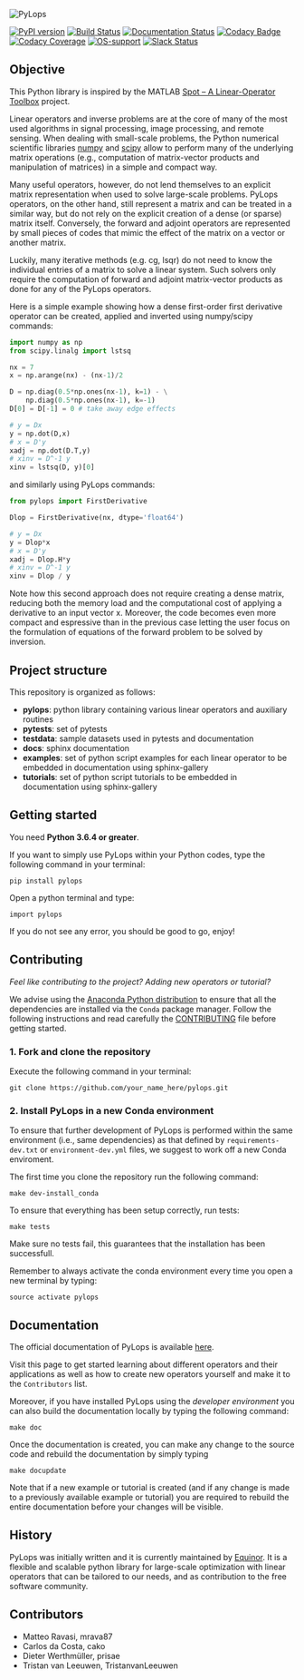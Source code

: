 ![PyLops](https://github.com/equinor/pylops/blob/master/docs/source/_static/pylops_b.png)

[![PyPI version](https://badge.fury.io/py/pylops.svg)](https://badge.fury.io/py/pylops)
[![Build Status](https://travis-ci.org/equinor/pylops.svg?branch=master)](https://travis-ci.org/equinor/pylops)
[![Documentation Status](https://readthedocs.org/projects/pylops/badge/?version=latest)](https://pylops.readthedocs.io/en/latest/?badge=latest)
[![Codacy Badge](https://api.codacy.com/project/badge/Grade/f24504b617ad40f188b73afc0722b5b8)](https://www.codacy.com/app/mrava87/pylops?utm_source=github.com&amp;utm_medium=referral&amp;utm_content=equinor/pylops&amp;utm_campaign=Badge_Grade)
[![Codacy Coverage](https://api.codacy.com/project/badge/Coverage/f24504b617ad40f188b73afc0722b5b8)](https://www.codacy.com/app/mrava87/pylops?utm_source=github.com&utm_medium=referral&utm_content=equinor/pylops&utm_campaign=Badge_Coverage)
[![OS-support](https://img.shields.io/badge/OS-linux,osx-850A8B.svg)](https://github.com/equinor/pylops)
[![Slack Status](https://img.shields.io/badge/chat-slack-green.svg)](https://pylops.slack.com)

## Objective
This Python library is inspired by the MATLAB [Spot – A Linear-Operator Toolbox](http://www.cs.ubc.ca/labs/scl/spot/) project.

Linear operators and inverse problems are at the core of many of the most used algorithms
in signal processing, image processing, and remote sensing. When dealing with small-scale problems,
the Python numerical scientific libraries [numpy](http://www.numpy.org)
and [scipy](https://www.scipy.org/scipylib/index.html) allow to perform many
of the underlying matrix operations (e.g., computation of matrix-vector products and manipulation of matrices)
in a simple and compact way.

Many useful operators, however, do not lend themselves to an explicit matrix
representation when used to solve large-scale problems. PyLops operators, on the other hand, still represent a matrix
and can be treated in a similar way, but do not rely on the explicit creation of a dense (or sparse) matrix itself. Conversely,
the forward and adjoint operators are represented by small pieces of codes that mimic the effect of the matrix
on a vector or another matrix.

Luckily, many iterative methods (e.g. cg, lsqr) do not need to know the individual entries of a matrix to solve a linear system.
Such solvers only require the computation of forward and adjoint matrix-vector products as done for any of the PyLops operators.

Here is a simple example showing how a dense first-order first derivative operator can be created,
applied and inverted using numpy/scipy commands:
```python
import numpy as np
from scipy.linalg import lstsq

nx = 7
x = np.arange(nx) - (nx-1)/2

D = np.diag(0.5*np.ones(nx-1), k=1) - \
    np.diag(0.5*np.ones(nx-1), k=-1)
D[0] = D[-1] = 0 # take away edge effects

# y = Dx
y = np.dot(D,x)
# x = D'y
xadj = np.dot(D.T,y)
# xinv = D^-1 y
xinv = lstsq(D, y)[0]
```
and similarly using PyLops commands:
```python
from pylops import FirstDerivative

Dlop = FirstDerivative(nx, dtype='float64')

# y = Dx
y = Dlop*x
# x = D'y
xadj = Dlop.H*y
# xinv = D^-1 y
xinv = Dlop / y
```

Note how this second approach does not require creating a dense matrix, reducing both the memory load and the computational cost of
applying a derivative to an input vector x. Moreover, the code becomes even more compact and espressive than in the previous case
letting the user focus on the formulation of equations of the forward problem to be solved by inversion.


## Project structure
This repository is organized as follows:
* **pylops**:       python library containing various linear operators and auxiliary routines
* **pytests**:    set of pytests
* **testdata**:   sample datasets used in pytests and documentation
* **docs**:       sphinx documentation
* **examples**:   set of python script examples for each linear operator to be embedded in documentation using sphinx-gallery
* **tutorials**:  set of python script tutorials to be embedded in documentation using sphinx-gallery

## Getting started

You need **Python 3.6.4 or greater**.

If you want to simply use PyLops within your Python codes,
type the following command in your terminal:

```
pip install pylops
```

Open a python terminal and type:

```
import pylops
```

If you do not see any error, you should be good to go, enjoy!


## Contributing

*Feel like contributing to the project? Adding new operators or tutorial?*

We advise using the [Anaconda Python distribution](https://www.anaconda.com/download)
to ensure that all the dependencies are installed via the ``Conda`` package manager. Follow
the following instructions and read carefully the [CONTRIBUTING](CONTRIBUTING.md) file before getting started.

### 1. Fork and clone the repository

Execute the following command in your terminal:

```
git clone https://github.com/your_name_here/pylops.git
```

### 2. Install PyLops in a new Conda environment
To ensure that further development of PyLops is performed within the same environment (i.e., same dependencies) as
that defined by ``requirements-dev.txt`` or ``environment-dev.yml`` files, we suggest to work off a new Conda enviroment.

The first time you clone the repository run the following command:
```
make dev-install_conda
```
To ensure that everything has been setup correctly, run tests:
```
make tests
```
Make sure no tests fail, this guarantees that the installation has been successfull.

Remember to always activate the conda environment every time you open a new terminal by typing:
```
source activate pylops
```

## Documentation
The official documentation of PyLops is available [here](https://pylops.readthedocs.io/).

Visit this page to get started learning about different operators and their applications as well as how to
create new operators yourself and make it to the ``Contributors`` list.

Moreover, if you have installed PyLops using the *developer environment* you can also build the documentation locally by
typing the following command:
```
make doc
```
Once the documentation is created, you can make any change to the source code and rebuild the documentation by
simply typing
```
make docupdate
```
Note that if a new example or tutorial is created (and if any change is made to a previously available example or tutorial)
you are required to rebuild the entire documentation before your changes will be visible.


## History
PyLops was initially written and it is currently maintained by [Equinor](https://www.equinor.com).
It is a flexible and scalable python library for large-scale optimization with linear
operators that can be tailored to our needs, and as contribution to the free software community.


## Contributors
* Matteo Ravasi, mrava87
* Carlos da Costa, cako
* Dieter Werthmüller, prisae
* Tristan van Leeuwen, TristanvanLeeuwen

